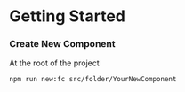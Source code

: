 # Getting Started

### Create New Component

At the root of the project

```shell
npm run new:fc src/folder/YourNewComponent
```
